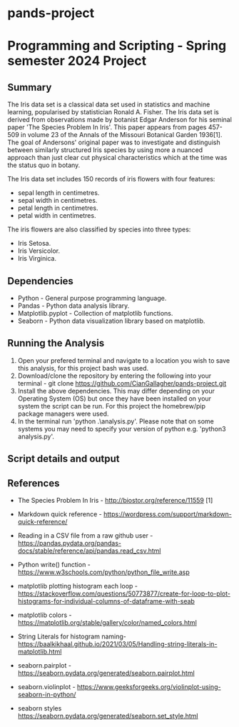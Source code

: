 # pands-project
<h1>Programming and Scripting - Spring semester 2024 Project</h1>

<h2>Summary</h2>

The Iris data set is a classical data set used in statistics and machine learning, popularised by statistician Ronald A. Fisher. The Iris data set is derived from observations made by botanist Edgar Anderson for his seminal paper 'The Species Problem In Iris'. This paper appears from pages 457-509 in volume 23 of the Annals of the Missouri Botanical Garden 1936[1]. The goal of Andersons' original paper was to investigate and distinguish between similarly structured Iris species by using more a nuanced approach than just clear cut physical characteristics which at the time was the status quo in botany.

The Iris data set includes 150 records of iris flowers with four features: 

- sepal length in centimetres.
- sepal width in centimetres.
- petal length in centimetres.
- petal width in centimetres.

The iris flowers are also classified by species into three types: 

- Iris Setosa.
- Iris Versicolor.
- Iris Virginica.

<h2>Dependencies</h2>

* Python - General purpose programming language.
* Pandas - Python data analysis library.
* Matplotlib.pyplot - Collection of matplotlib functions.
* Seaborn - Python data visualization library based on matplotlib.

<h2>Running the Analysis</h2>

1. Open your prefered terminal and navigate to a location you wish to save this analysis, for this project bash was used.
2. Download/clone the repository by entering the following into your terminal - git clone https://github.com/CianGallagher/pands-project.git
3. Install the above dependencies. This may differ depending on your Operating System (OS) but once they have been installed on your system the script can be run. For this project the homebrew/pip package managers were used.  
4. In the terminal run 'python .\analysis.py'. Please note that on some systems you may need to specify your version of python e.g. 'python3 analysis.py'.

<h2>Script details and output</h2>

<h2>References</h2>

- The Species Problem In Iris - http://biostor.org/reference/11559 [1]

- Markdown quick reference - https://wordpress.com/support/markdown-quick-reference/ 

- Reading in a CSV file from a raw github user - https://pandas.pydata.org/pandas-docs/stable/reference/api/pandas.read_csv.html 

- Python write() function - https://www.w3schools.com/python/python_file_write.asp

- matplotlib plotting histogram each loop - https://stackoverflow.com/questions/50773877/create-for-loop-to-plot-histograms-for-individual-columns-of-dataframe-with-seab 

- matplotlib colors - https://matplotlib.org/stable/gallery/color/named_colors.html

- String Literals for histogram naming- https://baalkikhaal.github.io/2021/03/05/Handling-string-literals-in-matplotlib.html

- seaborn.pairplot - https://seaborn.pydata.org/generated/seaborn.pairplot.html

- seaborn.violinplot - https://www.geeksforgeeks.org/violinplot-using-seaborn-in-python/

- seaborn styles https://seaborn.pydata.org/generated/seaborn.set_style.html